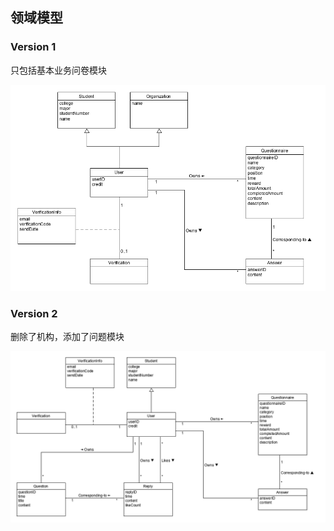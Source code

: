 ## 领域模型

### Version 1

只包括基本业务问卷模块

![](https://github.com/swsad/Dashboard/raw/master/imgs/DomainModelDiagram/domain_model_v1.png)

### Version 2

删除了机构，添加了问题模块

![](https://github.com/swsad/Dashboard/raw/master/imgs/DomainModelDiagram/domain_model_v2.png)